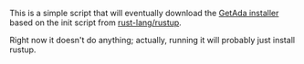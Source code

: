 This is a simple script that will eventually download the [GetAda installer](https://github.com/AJ-Ianozi/getada) based on the init script from [rust-lang/rustup](https://github.com/rust-lang/rustup).

Right now it doesn't do anything; actually, running it will probably just install rustup.